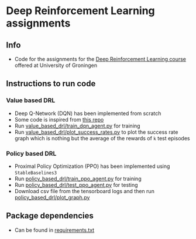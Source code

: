 # Deep Reinforcement Learning assignments

## Info
* Code for the assignments for the [Deep Reinforcement Learning course](https://ocasys.rug.nl/current/catalog/course/WMAI024-05) offered at University of Groningen

## Instructions to run code

### Value based DRL
* Deep Q-Network (DQN) has been implemented from scratch
* Some code is inspired from [this repo](https://github.com/AndersonJo/dqn-pytorch)
* Run [value_based_drl/train_dqn_agent.py](value_based_drl/train_dqn_agent.py) for training
* Run [value_based_drl/plot_success_rates.py](value_based_drl/plot_success_rates.py) to plot the success rate graph which is nothing but the average of the rewards of `k` test episodes

### Policy based DRL
* Proximal Policy Optimization (PPO) has been implemented using `StableBaselines3`
* Run [policy_based_drl/train_ppo_agent.py](policy_based_drl/train_ppo_agent.py) for training
* Run [policy_based_drl/test_ppo_agent.py](policy_based_drl/test_ppo_agent.py) for testing
* Download csv file from the tensorboard logs and then run [policy_based_drl/plot_graph.py](policy_based_drl/plot_graph.py)

## Package dependencies
* Can be found in [requirements.txt](requirements.txt)

